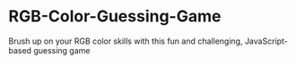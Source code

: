 # RGB-Color-Guessing-Game
Brush up on your RGB color skills with this fun and challenging, JavaScript-based guessing game
